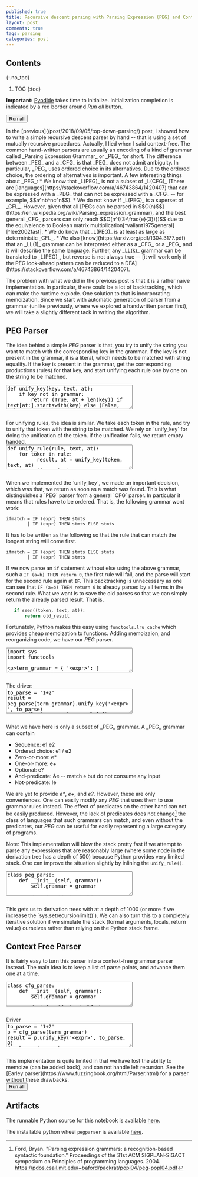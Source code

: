 ```yaml
---
published: true
title: Recursive descent parsing with Parsing Expression (PEG) and Context Free (CFG) Grammars
layout: post
comments: true
tags: parsing
categories: post
---
```


## Contents
{:.no_toc}

1. TOC
{:toc}

<script src="/resources/pyodide/full/3.9/pyodide.js"></script>
<link rel="stylesheet" type="text/css" media="all" href="/resources/skulpt/css/codemirror.css">
<link rel="stylesheet" type="text/css" media="all" href="/resources/skulpt/css/solarized.css">
<link rel="stylesheet" type="text/css" media="all" href="/resources/skulpt/css/env/editor.css">

<script src="/resources/skulpt/js/codemirrorepl.js" type="text/javascript"></script>
<script src="/resources/skulpt/js/python.js" type="text/javascript"></script>
<script src="/resources/pyodide/js/env/editor.js" type="text/javascript"></script>

**Important:** [Pyodide](https://pyodide.readthedocs.io/en/latest/) takes time to initialize.
Initialization completion is indicated by a red border around *Run all* button.
<form name='python_run_form'>
<button type="button" name="python_run_all">Run all</button>
</form>
In the [previous](/post/2018/09/05/top-down-parsing/) post, I showed how to
write a simple recursive descent parser by hand -- that is using a set of
mutually recursive procedures. Actually, I lied when I said context-free.
The common hand-written parsers are usually an encoding of a kind of grammar
called _Parsing Expression Grammar_ or _PEG_ for short.
The difference between _PEG_ and a _CFG_ is that _PEG_ does not admit
ambiguity. In particular, _PEG_ uses ordered choice in its alternatives.
Due to the ordered choice, the ordering of alternatives is important.
A few interesting things about _PEG_:
* We know that _L(PEG)_ is not a subset of _L(CFG)_ (There are [languages](https://stackoverflow.com/a/46743864/1420407) that can be expressed with a _PEG_ that can not be expressed with a _CFG_ -- for example, $$a^nb^nc^n$$).
* We do not know if _L(PEG)_ is a superset of _CFL_. However, given that all [PEGs can be parsed in $$O(n)$$](https://en.wikipedia.org/wiki/Parsing_expression_grammar), and the best general _CFG_ parsers can only reach $$O(n^{(3-\frac{e}{3})})$$ due to the equivalence to Boolean matrix multiplication[^valiant1975general] [^lee2002fast]. 
* We do know that _L(PEG)_ is at least as large as deterministic _CFL_.
* We also [know](https://arxiv.org/pdf/1304.3177.pdf) that an _LL(1)_ grammar can be interpreted either as a _CFG_ or a _PEG_ and it will describe the same language. Further, any _LL(k)_ grammar can be translated to _L(PEG)_, but reverse is not always true -- [it will work only if the PEG look-ahead pattern can be reduced to a DFA](https://stackoverflow.com/a/46743864/1420407).

The problem with what we did in the previous post is that it is a rather naive implementation. In particular, there could be a lot of backtracking, which can make the runtime explode. One solution to that is incorporating memoization. Since we start with automatic generation of parser from a grammar (unlike previously, where we explored a handwritten parser first), we will take a slightly different tack in writing the algorithm.

## PEG Parser

The idea behind a simple _PEG_ parser is that, you try to unify the string you want to match with the corresponding key in the grammar. If the key is not present in the grammar, it is a literal, which needs to be matched with string equality.
If the key is present in the grammar, get the corresponding productions (rules) for that key,  and start unifying each rule one by one on the string to be matched.

<!--
############
def unify_key(key, text, at):
    if key not in grammar:
        return (True, at + len(key)) if text[at:].startswith(key) else (False, at)
    rules = grammar[key]
    for rule in rules:
        res, l = unify_rule(rule, text, at)
        if res is not None: return (res, l)
    return (False, 0)

############
-->
<form name='python_run_form'>
<textarea cols="40" rows="4" name='python_edit'>
def unify_key(key, text, at):
    if key not in grammar:
        return (True, at + len(key)) if text[at:].startswith(key) else (False, at)
    rules = grammar[key]
    for rule in rules:
        res, l = unify_rule(rule, text, at)
        if res is not None: return (res, l)
    return (False, 0)
</textarea><br />
<pre class='Output' name='python_output'></pre>
<div name='python_canvas'></div>
</form>
For unifying rules, the idea is similar. We take each token in the rule, and try to unify that token with the string to be matched. We rely on `unify_key` for doing the unification of the token. if the unification fails, we return empty handed.

<!--
############
def unify_rule(rule, text, at):
    for token in rule:
          result, at = unify_key(token, text, at)
          if result is None: return (False, at)
    return (True, at)

############
-->
<form name='python_run_form'>
<textarea cols="40" rows="4" name='python_edit'>
def unify_rule(rule, text, at):
    for token in rule:
          result, at = unify_key(token, text, at)
          if result is None: return (False, at)
    return (True, at)
</textarea><br />
<pre class='Output' name='python_output'></pre>
<div name='python_canvas'></div>
</form>
When we implemented the `unify_key`, we made an important decision, which was that, we return as soon as a match was found. This is what distinguishes a `PEG` parser from a general `CFG` parser. In particular it means that rules have to be ordered.
That is, the following grammar wont work:

```ebnf
ifmatch = IF (expr) THEN stmts
        | IF (expr) THEN stmts ELSE stmts
```
It has to be written as the following so that the rule that can match the longest string will come first. 
```ebnf
ifmatch = IF (expr) THEN stmts ELSE stmts
        | IF (expr) THEN stmts
```
If we now parse an `if` statement without else using the above grammar, such a `IF (a=b) THEN return 0`, the first rule will fail, and the parse will start for the second rule again at `IF`. This backtracking is unnecessary as one can see that `IF (a=b) THEN return 0` is already parsed by all terms in the second rule. What we want is to save the old parses so that we can simply return the already parsed result. That is,

```python
   if seen((token, text, at)):
       return old_result
```
Fortunately, Python makes this easy using `functools.lru_cache` which provides cheap memoization to functions. Adding memoizaion, and reorganizing code, we have our _PEG_ parser.

<!--
############
import sys
import functools

term_grammar = {
    '<expr>': [
        ['<term>', '<add_op>', '<expr>'],
        ['<term>']],
    '<term>': [
        ['<fact>', '<mul_op>', '<term>'],
        ['<fact>']],
    '<fact>': [
        ['<digits>'],
        ['(','<expr>',')']],
    '<digits>': [
        ['<digit>','<digits>'],
        ['<digit>']],
    '<digit>': [[str(i)] for i in list(range(10))],
    '<add_op>': [['+'], ['-']],
    '<mul_op>': [['*'], ['/']]
}

class peg_parse:
    def __init__(self, grammar):
        self.grammar = grammar

    @functools.lru_cache(maxsize=None)
    def unify_key(self, key, text, at=0):
        if key not in self.grammar:
            return (at + len(key), (key, [])) if text[at:].startswith(key) else (at, None)
        rules = self.grammar[key]
        for rule in rules:
            l, res = self.unify_rule(rule, text, at)
            if res is not None: return l, (key, res)
        return (0, None)

    def unify_rule(self, parts, text, tfrom):
        results = []
        for part in parts:
            tfrom, res = self.unify_key(part, text, tfrom)
            if res is None: return tfrom, None
            results.append(res)
        return tfrom, results

############
-->
<form name='python_run_form'>
<textarea cols="40" rows="4" name='python_edit'>
import sys
import functools

term_grammar = {
    &#x27;&lt;expr&gt;&#x27;: [
        [&#x27;&lt;term&gt;&#x27;, &#x27;&lt;add_op&gt;&#x27;, &#x27;&lt;expr&gt;&#x27;],
        [&#x27;&lt;term&gt;&#x27;]],
    &#x27;&lt;term&gt;&#x27;: [
        [&#x27;&lt;fact&gt;&#x27;, &#x27;&lt;mul_op&gt;&#x27;, &#x27;&lt;term&gt;&#x27;],
        [&#x27;&lt;fact&gt;&#x27;]],
    &#x27;&lt;fact&gt;&#x27;: [
        [&#x27;&lt;digits&gt;&#x27;],
        [&#x27;(&#x27;,&#x27;&lt;expr&gt;&#x27;,&#x27;)&#x27;]],
    &#x27;&lt;digits&gt;&#x27;: [
        [&#x27;&lt;digit&gt;&#x27;,&#x27;&lt;digits&gt;&#x27;],
        [&#x27;&lt;digit&gt;&#x27;]],
    &#x27;&lt;digit&gt;&#x27;: [[str(i)] for i in list(range(10))],
    &#x27;&lt;add_op&gt;&#x27;: [[&#x27;+&#x27;], [&#x27;-&#x27;]],
    &#x27;&lt;mul_op&gt;&#x27;: [[&#x27;*&#x27;], [&#x27;/&#x27;]]
}

class peg_parse:
    def __init__(self, grammar):
        self.grammar = grammar

    @functools.lru_cache(maxsize=None)
    def unify_key(self, key, text, at=0):
        if key not in self.grammar:
            return (at + len(key), (key, [])) if text[at:].startswith(key) else (at, None)
        rules = self.grammar[key]
        for rule in rules:
            l, res = self.unify_rule(rule, text, at)
            if res is not None: return l, (key, res)
        return (0, None)

    def unify_rule(self, parts, text, tfrom):
        results = []
        for part in parts:
            tfrom, res = self.unify_key(part, text, tfrom)
            if res is None: return tfrom, None
            results.append(res)
        return tfrom, results
</textarea><br />
<pre class='Output' name='python_output'></pre>
<div name='python_canvas'></div>
</form>
The driver:

<!--
############
to_parse = '1+2'
result = peg_parse(term_grammar).unify_key('<expr>', to_parse)
assert (len(to_parse) - result[0]) == 0
print(result[1])

############
-->
<form name='python_run_form'>
<textarea cols="40" rows="4" name='python_edit'>
to_parse = &#x27;1+2&#x27;
result = peg_parse(term_grammar).unify_key(&#x27;&lt;expr&gt;&#x27;, to_parse)
assert (len(to_parse) - result[0]) == 0
print(result[1])
</textarea><br />
<pre class='Output' name='python_output'></pre>
<div name='python_canvas'></div>
</form>
What we have here is only a subset of _PEG_ grammar. A _PEG_ grammar can contain

* Sequence: e1 e2
* Ordered choice: e1 / e2
* Zero-or-more: e*
* One-or-more: e+
* Optional: e?
* And-predicate: &e -- match `e` but do not consume any input
* Not-predicate: !e

We are yet to provide _e*_, _e+_, and _e?_. However, these are only conveniences. One can easily modify any _PEG_ that uses them to use grammar rules instead. The effect of predicates on the other hand can not be easily produced.  However, the lack of predicates does not change[^ford2004parsing] the class of languages that such grammars can match, and even without the predicates, our _PEG_ can be useful for easily representing a large category of programs.

Note: This implementation will blow the stack pretty fast if we attempt to parse any expressions that are reasonably large (where some node in the derivation tree has a depth of 500) because Python provides very limited stack. One can improve the situation slightly by inlining the `unify_rule()`.

<!--
############
class peg_parse:
    def __init__(self, grammar):
        self.grammar = grammar

    def unify_key(self, key, text, at=0):
        if key not in self.grammar:
            return (at + len(key), (key, [])) if text[at:].startswith(key) else (at, None)

        rules = self.grammar[key]
        for rule in rules:
            results = []
            tfrom = at
            for part in rule:
                tfrom, res_ = self.unify_key(part, text, tfrom)
                if res_ is None:
                    l, results = tfrom, None
                    break
                results.append(res_)
            l, res = tfrom, results
            if res is not None: return l, (key, res)
        return (0, None)

############
-->
<form name='python_run_form'>
<textarea cols="40" rows="4" name='python_edit'>
class peg_parse:
    def __init__(self, grammar):
        self.grammar = grammar

    def unify_key(self, key, text, at=0):
        if key not in self.grammar:
            return (at + len(key), (key, [])) if text[at:].startswith(key) else (at, None)

        rules = self.grammar[key]
        for rule in rules:
            results = []
            tfrom = at
            for part in rule:
                tfrom, res_ = self.unify_key(part, text, tfrom)
                if res_ is None:
                    l, results = tfrom, None
                    break
                results.append(res_)
            l, res = tfrom, results
            if res is not None: return l, (key, res)
        return (0, None)
</textarea><br />
<pre class='Output' name='python_output'></pre>
<div name='python_canvas'></div>
</form>
This gets us to derivation trees with at a depth of 1000 (or more if we increase the `sys.setrecursionlimit()`). We can also turn this to a completely iterative solution if we simulate the stack (formal arguments, locals, return value) ourselves rather than relying on the Python stack frame.

## Context Free Parser

It is fairly easy to turn this parser into a context-free grammar parser instead. The main idea is to keep a list of parse points, and advance them one at a time.

<!--
############
class cfg_parse:
    def __init__(self, grammar):
        self.grammar = grammar

    def unify_key(self, key, text, tfrom):
        if key not in self.grammar:
            if text[tfrom:].startswith(key):
                return [(tfrom + len(key), (key, []))]
            else:
                return []
        else:
            tfroms_ = []
            rules = self.grammar[key]
            for rule in rules:
                new_tfroms = self.unify_rule(rule, text, tfrom)
                for at, nt in new_tfroms:
                    tfroms_.append((at, (key, nt)))
            return tfroms_
        assert False

    def unify_rule(self, parts, text, tfrom):
        tfroms = [(tfrom, [])]
        for part in parts:
            new_tfroms = []
            for at, nt in tfroms:
                tfs = self.unify_key(part, text, at)
                for at_, nt_ in tfs:
                    new_tfroms.append((at_, nt + [nt_]))
            tfroms = new_tfroms
        return tfroms
############
-->
<form name='python_run_form'>
<textarea cols="40" rows="4" name='python_edit'>
class cfg_parse:
    def __init__(self, grammar):
        self.grammar = grammar

    def unify_key(self, key, text, tfrom):
        if key not in self.grammar:
            if text[tfrom:].startswith(key):
                return [(tfrom + len(key), (key, []))]
            else:
                return []
        else:
            tfroms_ = []
            rules = self.grammar[key]
            for rule in rules:
                new_tfroms = self.unify_rule(rule, text, tfrom)
                for at, nt in new_tfroms:
                    tfroms_.append((at, (key, nt)))
            return tfroms_
        assert False

    def unify_rule(self, parts, text, tfrom):
        tfroms = [(tfrom, [])]
        for part in parts:
            new_tfroms = []
            for at, nt in tfroms:
                tfs = self.unify_key(part, text, at)
                for at_, nt_ in tfs:
                    new_tfroms.append((at_, nt + [nt_]))
            tfroms = new_tfroms
        return tfroms
</textarea><br />
<pre class='Output' name='python_output'></pre>
<div name='python_canvas'></div>
</form>
Driver

<!--
############
to_parse = '1+2'
p = cfg_parse(term_grammar)
result = p.unify_key('<expr>', to_parse, 0)
for l,res in result:
    if l == len(to_parse):
        print(res)

############
-->
<form name='python_run_form'>
<textarea cols="40" rows="4" name='python_edit'>
to_parse = &#x27;1+2&#x27;
p = cfg_parse(term_grammar)
result = p.unify_key(&#x27;&lt;expr&gt;&#x27;, to_parse, 0)
for l,res in result:
    if l == len(to_parse):
        print(res)
</textarea><br />
<pre class='Output' name='python_output'></pre>
<div name='python_canvas'></div>
</form>
This implementation is quite limited in that we have lost the ability to memoize (can be added back), and can not handle left recursion. See the [Earley parser](https://www.fuzzingbook.org/html/Parser.html) for a parser without these drawbacks.

[^valiant1975general]: Valiant, Leslie G. "General context-free recognition in less than cubic time." Journal of computer and system sciences 10.2 (1975): 308-315. 

[^lee2002fast]: Lee, Lillian. "Fast context-free grammar parsing requires fast boolean matrix multiplication." Journal of the ACM (JACM) 49.1 (2002): 1-15.

[^ford2004parsing]: Ford, Bryan. "Parsing expression grammars: a recognition-based syntactic foundation." Proceedings of the 31st ACM SIGPLAN-SIGACT symposium on Principles of programming languages. 2004.  <https://pdos.csail.mit.edu/~baford/packrat/popl04/peg-popl04.pdf>

<form name='python_run_form'>
<button type="button" name="python_run_all">Run all</button>
</form>

## Artifacts

The runnable Python source for this notebook is available [here](https://github.com/rahulgopinath/rahulgopinath.github.io/blob/master/notebooks/2018-09-06-peg-parsing.py).


The installable python wheel `pegparser` is available [here](/py/pegparser-0.0.1-py2.py3-none-any.whl).

